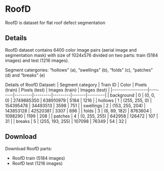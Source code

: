 # RoofD
RoofD is dataset for flat roof defect segmentation

## Details

RoofD dataset contains 6400 color image pairs (aerial image and segmentation mask) with size of 1024x576 divided on two parts: train (5184 images) and test (1216 images).

Segment catergories:
“hollows” (a), “swellings” (b), “folds” (c), “patches” (d) and “breaks” (e)

Details of RoofD Dataset:
| Segment category | Train ID | Color	| Pixels (train) | Pixels (test) 	| Images (train) | Images (test)  |
|------------------|---------|---------|---------|---------|-------|---------|
| background	| 0	| (0, 0, 0)	| 2749885350	| 638910979	| 5184	| 1216 | 
| hollows	| 1	| (255, 255, 0)	| 154395478	| 34493513	| 3598	| 751 | 
| swellings	| 2	| (153, 255, 204)	| 143853128	| 42520381	| 3307	| 896 | 
| folds 	| 3	| (6, 89, 182)	| 8763604	| 1098290	| 1199	| 208 | 
| patches 	| 4	| (0, 255, 255)	| 642958	| 126472	| 107	| 31 | 
| breaks	| 5	| (255, 193, 255)	| 107098	| 76349	| 54	| 32 | 

## Download

Download RoofD parts:
- RoofD train (5184 images)
- RoofD test (1216 images)
